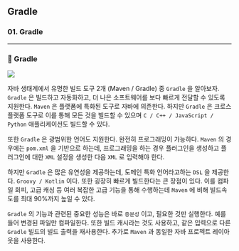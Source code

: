 ## Gradle

### 01. Gradle

---

### 📌 Gradle

![](https://velog.velcdn.com/images/bibiboy/post/9af68d83-5951-4d48-8dc0-945c4c960794/image.png)

자바 생태계에서 유명한 빌드 도구 2개 (Maven / Gradle) 중 `Gradle` 을 알아보자.
`Gradle` 은 빌드하고 자동화하고, 더 나은 소프트웨어를 보다 빠르게 전달할 수 있도록 지원한다.
`Maven` 은 플랫폼에 특화된 도구로 자바에 의존한다. 하지만 `Gradle` 은 크로스 플랫폼 도구로 이를 통해 모든 것을 빌드할 수 있으며 `C / C++ / JavaScript / Python` 애플리케이션도 빌드할 수 있다.

또한 `Gradle` 은 광범위한 언어도 지원한다. 완전히 프로그래밍이 가능하다.
`Maven` 의 경우에는 `pom.xml` 을 기반으로 하는데, 프로그래밍을 하는 경우 플러그인을 생성하고 플러그인에 대한 `XML` 설정을 생성한 다음 `XML` 로 입력해야 한다.

하지만 `Gradle` 은 많은 유연성을 제공하는데, 도메인 특화 언어라고하는 `DSL` 을 제공한다.
`Groovy / Kotlin` 이다. 또한 굉장히 빠르게 빌드한다는 큰 장점이 있다.
이를 컴파일 회피, 고급 캐싱 등 여러 복잡한 고급 기능을 통해 수행하는데 `Maven` 에 비해 빌드속도를 최대 90%까지 높일 수 있다.

`Gradle` 의 기능과 관련된 중요한 성능은 바로 `증분성` 이고, 필요한 것만 실행한다.
예를 들어 변경된 파일만 컴파일한다. 또한 빌드 캐시라는 것도 사용하고, 같은 입력으로 다른 `Gradle` 빌드의 빌드 출력을 재사용한다. 추가로 `Maven` 과 동일한 자바 프로젝트 레이아웃을 사용한다.
